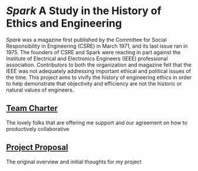 <link rel="stylesheet" type="text/css" media="all" href="Style.css" />

*Spark* A Study in the History of Ethics and Engineering
=====
*Spark* was a magazine first published by the Committee for Social Responsibility in Engineering (CSRE) in March 1971, and its last issue ran in 1975. The founders of CSRE and Spark were reacting in part against the Institute of Electrical and Electronics Engineers (IEEE) professional association. Contributors to both the organization and magazine felt that the IEEE was not adequately addressing important ethical and political issues of the time. This project aims to vivify the history of engineering ethics in order to help demonstrate that objectivity and efficiency are not the historic or natural values of engineers.

## [Team Charter](https://msyang7.github.io/MITH735-Misti/TeamCharter)
The lovely folks that are offering me support and our agreement on how to productively collaborative

## [Project Proposal](https://msyang7.github.io/MITH735-Misti/ProjectProposal)

The original overview and initial thoughts for my project
